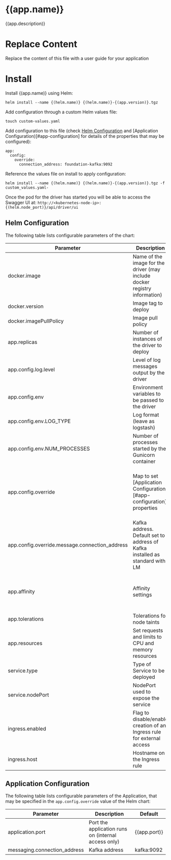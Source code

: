 # {(app.name)}

{(app.description)}

# Replace Content

Replace the content of this file with a user guide for your application

# Install

Install {(app.name)} using Helm:

```
helm install --name {(helm.name)} {(helm.name)}-{(app.version)}.tgz
```

Add configuration through a custom Helm values file:

```
touch custom-values.yaml
```

Add configuration to this file (check [Helm Configuration](#helm-configuration) and [Application Configuration)[#app-configuration] for details of the properties that may be configured):

```
app:
  config:
    override:
      connection_address: foundation-kafka:9092
```

Reference the values file on install to apply configuration:

```
helm install --name {(helm.name)} {(helm.name)}-{(app.version)}.tgz -f custom_values.yaml-
```

Once the pod for the driver has started you will be able to access the Swagger UI at: `http://<kubernetes-node-ip>:{(helm.node_port)}/api/driver/ui`

## Helm Configuration

The following table lists configurable parameters of the chart:

| Parameter | Description | Default |
| --- | --- | --- |
| docker.image | Name of the image for the driver (may include docker registry information) | {(docker.name)} |
| docker.version | Image tag to deploy | {(app.version)} |
| docker.imagePullPolicy | Image pull policy | IfNotPresent |
| app.replicas | Number of instances of the driver to deploy | 1 |
| app.config.log.level | Level of log messages output by the driver | INFO |
| app.config.env | Environment variables to be passed to the driver | (See below) |
| app.config.env.LOG_TYPE | Log format (leave as logstash) | logstash |
| app.config.env.NUM_PROCESSES | Number of processes started by the Gunicorn container | 4 |
| app.config.override | Map to set [Application Configuration)[#app-configuration] properties | See connection_address below and [Application Configuration)[#app-configuration] properties |
| app.config.override.message.connection_address | Kafka address. Default set to address of Kafka installed as standard with LM | foundation-kafka:9092 |
| app.affinity | Affinity settings | A pod anti-affinity rule is configured to inform Kubernetes it is preferable to deploy the pods on different Nodes |
| app.tolerations | Tolerations for node taints | [] |
| app.resources | Set requests and limits to CPU and memory resources | {} |
| service.type | Type of Service to be deployed | NodePort |
| service.nodePort | NodePort used to expose the service | {(helm.node_port)} |
| ingress.enabled | Flag to disable/enable creation of an Ingress rule for external access | true |
| ingress.host | Hostname on the Ingress rule | {(helm.name)}.lm |

## Application Configuration

The following table lists configurable parameters of the Application, that may be specified in the `app.config.override` value of the Helm chart:

| Parameter | Description | Default |
| --- | --- | --- |
| application.port | Port the application runs on (internal access only) | {(app.port)} | 
| messaging.connection_address | Kafka address | kafka:9092 |